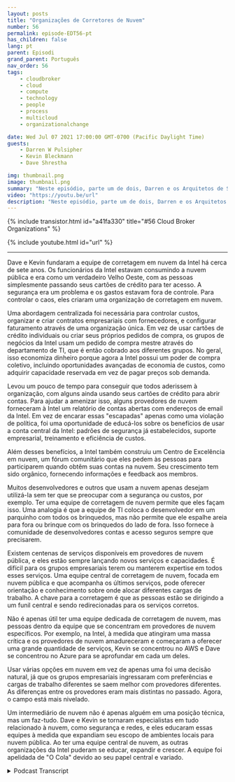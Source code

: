 ```yaml
---
layout: posts
title: "Organizações de Corretores de Nuvem"
number: 56
permalink: episode-EDT56-pt
has_children: false
lang: pt
parent: Episodi
grand_parent: Português
nav_order: 56
tags:
    - cloudbroker
    - cloud
    - compute
    - technology
    - people
    - process
    - multicloud
    - organizationalchange

date: Wed Jul 07 2021 17:00:00 GMT-0700 (Pacific Daylight Time)
guests:
    - Darren W Pulsipher
    - Kevin Bleckmann
    - Dave Shrestha

img: thumbnail.png
image: thumbnail.png
summary: "Neste episódio, parte um de dois, Darren e os Arquitetos de Soluções em Nuvem da Intel Dave Shrestha e Kevin Bleckman falam sobre a importância de uma organização intermediária de nuvem. Dave e Kevin fundaram a equipe de intermediação em nuvem da Intel há cerca de sete anos. Os trabalhadores da Intel estavam consumindo a nuvem pública, e era como o oeste selvagem, com pessoas simplesmente passando seus cartões de crédito para ter acesso. A segurança era uma questão, e os gastos ficaram fora de controle. Para colocar ordem no caos, eles criaram uma organização intermediária de nuvem."
video: "https://youtu.be/url"
description: "Neste episódio, parte um de dois, Darren e os Arquitetos de Soluções em Nuvem da Intel Dave Shrestha e Kevin Bleckman falam sobre a importância de uma organização intermediária de nuvem. Dave e Kevin fundaram a equipe de intermediação em nuvem da Intel há cerca de sete anos. Os trabalhadores da Intel estavam consumindo a nuvem pública, e era como o oeste selvagem, com pessoas simplesmente passando seus cartões de crédito para ter acesso. A segurança era uma questão, e os gastos ficaram fora de controle. Para colocar ordem no caos, eles criaram uma organização intermediária de nuvem."
---
```


<div>
{% include transistor.html id="a41fa330" title="#56 Cloud Broker Organizations" %}

{% include youtube.html id="url" %}
</div>

---

Dave e Kevin fundaram a equipe de corretagem em nuvem da Intel há cerca de sete anos. Os funcionários da Intel estavam consumindo a nuvem pública e era como um verdadeiro Velho Oeste, com as pessoas simplesmente passando seus cartões de crédito para ter acesso. A segurança era um problema e os gastos estavam fora de controle. Para controlar o caos, eles criaram uma organização de corretagem em nuvem.

Uma abordagem centralizada foi necessária para controlar custos, organizar e criar contratos empresariais com fornecedores, e configurar faturamento através de uma organização única. Em vez de usar cartões de crédito individuais ou criar seus próprios pedidos de compra, os grupos de negócios da Intel usam um pedido de compra mestre através do departamento de TI, que é então cobrado aos diferentes grupos. No geral, isso economiza dinheiro porque agora a Intel possui um poder de compra coletivo, incluindo oportunidades avançadas de economia de custos, como adquirir capacidade reservada em vez de pagar preços sob demanda.

Levou um pouco de tempo para conseguir que todos aderissem à organização, com alguns ainda usando seus cartões de crédito para abrir contas. Para ajudar a amenizar isso, alguns provedores de nuvem forneceram à Intel um relatório de contas abertas com endereços de email da Intel. Em vez de encarar essas "escapadas" apenas como uma violação de política, foi uma oportunidade de educá-los sobre os benefícios de usar a conta central da Intel: padrões de segurança já estabelecidos, suporte empresarial, treinamento e eficiência de custos.

Além desses benefícios, a Intel também construiu um Centro de Excelência em nuvem, um fórum comunitário que eles pedem às pessoas para participarem quando obtêm suas contas na nuvem. Seu crescimento tem sido orgânico, fornecendo informações e feedback aos membros.

Muitos desenvolvedores e outros que usam a nuvem apenas desejam utilizá-la sem ter que se preocupar com a segurança ou custos, por exemplo. Ter uma equipe de corretagem de nuvem permite que eles façam isso. Uma analogia é que a equipe de TI coloca o desenvolvedor em um parquinho com todos os brinquedos, mas não permite que ele espalhe areia para fora ou brinque com os brinquedos do lado de fora. Isso fornece à comunidade de desenvolvedores contas e acesso seguros sempre que precisarem.

Existem centenas de serviços disponíveis em provedores de nuvem pública, e eles estão sempre lançando novos serviços e capacidades. É difícil para os grupos empresariais terem ou manterem expertise em todos esses serviços. Uma equipe central de corretagem de nuvem, focada em nuvem pública e que acompanha os últimos serviços, pode oferecer orientação e conhecimento sobre onde alocar diferentes cargas de trabalho. A chave para a corretagem é que as pessoas estão se dirigindo a um funil central e sendo redirecionadas para os serviços corretos.

Não é apenas útil ter uma equipe dedicada de corretagem de nuvem, mas pessoas dentro da equipe que se concentram em provedores de nuvem específicos. Por exemplo, na Intel, à medida que atingiram uma massa crítica e os provedores de nuvem amadureceram e começaram a oferecer uma grande quantidade de serviços, Kevin se concentrou no AWS e Dave se concentrou no Azure para se aprofundar em cada um deles.

Usar várias opções em nuvem em vez de apenas uma foi uma decisão natural, já que os grupos empresariais ingressaram com preferências e cargas de trabalho diferentes se saem melhor com provedores diferentes. As diferenças entre os provedores eram mais distintas no passado. Agora, o campo está mais nivelado.

Um intermediário de nuvem não é apenas alguém em uma posição técnica, mas um faz-tudo. Dave e Kevin se tornaram especialistas em tudo relacionado à nuvem, como segurança e redes, e eles educaram essas equipes à medida que expandiam seu escopo de ambientes locais para nuvem pública. Ao ter uma equipe central de nuvem, as outras organizações da Intel puderam se educar, expandir e crescer. A equipe foi apelidada de "O Cola" devido ao seu papel central e variado.



<details>
<summary> Podcast Transcript </summary>

<p></p>

</details>
